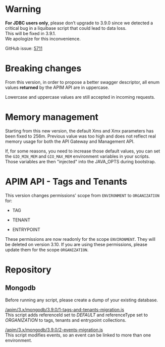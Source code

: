 # Warning

**For JDBC users only**, please don’t upgrade to 3.9.0 since we detected
a critical bug in a liquibase script that could lead to data loss.  
This will be fixed in 3.9.1.  
We apologize for this inconvenience.

GitHub issue: [5711](https://github.com/gravitee-io/issues/issues/5711)

# Breaking changes

From this version, in order to propose a better swagger descriptor, all
enum values **returned** by the APIM API are in uppercase.

Lowercase and uppercase values are still accepted in incoming requests.

# Memory management

Starting from this new version, the default Xms and Xmx parameters has
been fixed to 256m. Previous value was too high and does not reflect
real memory usage for both the API Gateway and Management API.

If, for some reasons, you need to increase those default values, you can
set the `GIO_MIN_MEM` and `GIO_MAX_MEM` environment variables in your
scripts. Those variables are then "injected" into the JAVA\_OPTS during
bootstrap.

# APIM API - Tags and Tenants

This version changes permissions' scope from `ENVIRONMENT` to
`ORGANIZATION` for:

-   TAG

-   TENANT

-   ENTRYPOINT

These permissions are now readonly for the scope `ENVIRONMENT`. They
will be deleted on version 3.10. If you are using these permissions,
please update them for the scope `ORGANIZATION`.

# Repository

## Mongodb

Before running any script, please create a dump of your existing
database.

[/apim/3.x/mongodb/3.9.0/1-tags-and-tenants-migration.js](https://raw.githubusercontent.com/gravitee-io/gravitee-api-management/master/gravitee-apim-repository/gravitee-apim-repository-mongodb/src/main/resources/scripts/3.9.0/1-tags-and-tenants-migration.js)  
This script adds referenceId set to *DEFAULT* and referenceType set to
*ORGANIZATION* to tags, tenants and entrypoint collections.

[/apim/3.x/mongodb/3.9.0/2-events-migration.js](https://raw.githubusercontent.com/gravitee-io/gravitee-api-management/master/gravitee-apim-repository/gravitee-apim-repository-mongodb/src/main/resources/scripts/3.9.0/2-events-migration.js)  
This script modifies events, so an event can be linked to more than one
environment.
